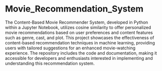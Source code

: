 # Movie_Recommendation_System
The Content-Based Movie Recommender System, developed in Python within a Jupyter Notebook, utilizes cosine similarity to offer personalized movie recommendations based on user preferences and content features such as genre, cast, and plot. This project showcases the effectiveness of content-based recommendation techniques in machine learning, providing users with tailored suggestions for an enhanced movie-watching experience. The repository includes the code and documentation, making it accessible for developers and enthusiasts interested in implementing and understanding this recommendation system.
